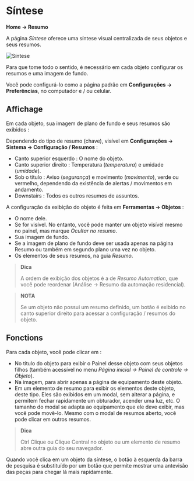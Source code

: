 # Síntese
**Home → Resumo**

A página *Síntese* oferece uma síntese visual centralizada de seus objetos e seus resumos.

![Síntese](./images/synthesis_intro.gif)

Para que tome todo o sentido, é necessário em cada objeto configurar os resumos e uma imagem de fundo.

Você pode configurá-lo como a página padrão em **Configurações → Preferências**, no computador e / ou celular.

## Affichage

Em cada objeto, sua imagem de plano de fundo e seus resumos são exibidos :

Dependendo do tipo de resumo (chave), visível em **Configurações → Sistema → Configuração / Resumos** :
- Canto superior esquerdo : O nome do objeto.
- Canto superior direito : Temperatura (*temperatura*) e umidade (*umidade*).
- Sob o título : Aviso (*segurança*) e movimento (*movimento*), verde ou vermelho, dependendo da existência de alertas / movimentos em andamento.
- Downstairs : Todos os outros resumos de assuntos.

A configuração da exibição do objeto é feita em **Ferramentas → Objetos** :
- O nome dele.
- Se for visível. No entanto, você pode manter um objeto visível mesmo no painel, mas marque *Ocultar no resumo*.
- Sua imagem de fundo.
- Se a imagem de plano de fundo deve ser usada apenas na página Resumo ou também em segundo plano uma vez no objeto.
- Os elementos de seus resumos, na guia *Resumo*.

> **Dica**
>
> A ordem de exibição dos objetos é a de *Resumo Automation*, que você pode reordenar (Análise → Resumo da automação residencial).

> **NOTA**
>
> Se um objeto não possui um resumo definido, um botão é exibido no canto superior direito para acessar a configuração / resumos do objeto.

## Fonctions

Para cada objeto, você pode clicar em :
- No título do objeto para exibir o Painel desse objeto com seus objetos filhos (também acessível no menu *Página inicial → Painel de controle → Objeto*).
- Na imagem, para abrir apenas a página de equipamento deste objeto.
- Em um elemento de resumo para exibir os elementos deste objeto, deste tipo. Eles são exibidos em um modal, sem alterar a página, e permitem fechar rapidamente um obturador, acender uma luz, etc. O tamanho do modal se adapta ao equipamento que ele deve exibir, mas você pode movê-lo. Mesmo com o modal de resumos aberto, você pode clicar em outros resumos.


> **Dica**
>
> Ctrl Clique ou Clique Central no objeto ou um elemento de resumo abre outra guia do seu navegador.

Quando você clica em um objeto da síntese, o botão à esquerda da barra de pesquisa é substituído por um botão que permite mostrar uma antevisão das peças para chegar lá mais rapidamente.

